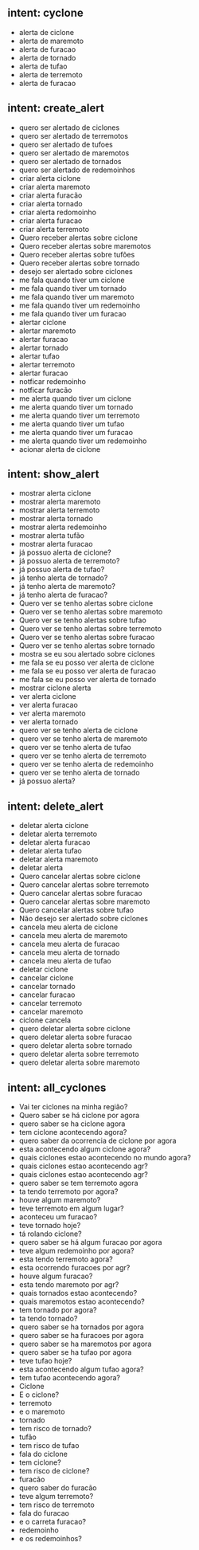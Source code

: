## intent: cyclone
- alerta de ciclone
- alerta de maremoto
- alerta de furacao
- alerta de tornado
- alerta de tufao
- alerta de terremoto
- alerta de furacao

## intent: create_alert
- quero ser alertado de ciclones
- quero ser alertado de terremotos
- quero ser alertado de tufoes
- quero ser alertado de maremotos
- quero ser alertado de tornados
- quero ser alertado de redemoinhos
- criar alerta ciclone
- criar alerta maremoto
- criar alerta furacão
- criar alerta tornado
- criar alerta redomoinho
- criar alerta furacao
- criar alerta terremoto
- Quero receber alertas sobre ciclone
- Quero receber alertas sobre maremotos
- Quero receber alertas sobre tufões
- Quero receber alertas sobre tornado
- desejo ser alertado sobre ciclones
- me fala quando tiver um ciclone
- me fala quando tiver um tornado
- me fala quando tiver um maremoto
- me fala quando tiver um redemoinho
- me fala quando tiver um furacao
- alertar ciclone
- alertar maremoto
- alertar furacao
- alertar tornado
- alertar tufao
- alertar terremoto
- alertar furacao
- notficar redemoinho
- notficar furacão
- me alerta quando tiver um ciclone
- me alerta quando tiver um tornado
- me alerta quando tiver um terremoto
- me alerta quando tiver um tufao
- me alerta quando tiver um furacao
- me alerta quando tiver um redemoinho
- acionar alerta de ciclone

## intent: show_alert
- mostrar alerta ciclone
- mostrar alerta maremoto
- mostrar alerta terremoto
- mostrar alerta tornado
- mostrar alerta redemoinho
- mostrar alerta tufão
- mostrar alerta furacao
- já possuo alerta de ciclone?
- já possuo alerta de terremoto?
- já possuo alerta de tufao?
- já tenho alerta de tornado?
- já tenho alerta de maremoto?
- já tenho alerta de furacao?
- Quero ver se tenho alertas sobre ciclone
- Quero ver se tenho alertas sobre maremoto
- Quero ver se tenho alertas sobre tufao
- Quero ver se tenho alertas sobre terremoto
- Quero ver se tenho alertas sobre furacao
- Quero ver se tenho alertas sobre tornado
- mostra se eu sou alertado sobre ciclones
- me fala se eu posso ver alerta de ciclone
- me fala se eu posso ver alerta de furacao
- me fala se eu posso ver alerta de tornado
- mostrar ciclone alerta
- ver alerta ciclone
- ver alerta furacao
- ver alerta maremoto
- ver alerta tornado
- quero ver se tenho alerta de ciclone
- quero ver se tenho alerta de maremoto
- quero ver se tenho alerta de tufao
- quero ver se tenho alerta de terremoto
- quero ver se tenho alerta de redemoinho
- quero ver se tenho alerta de tornado
- já possuo alerta?

## intent: delete_alert
- deletar alerta ciclone
- deletar alerta terremoto
- deletar alerta furacao
- deletar alerta tufao
- deletar alerta maremoto
- deletar alerta
- Quero cancelar alertas sobre ciclone
- Quero cancelar alertas sobre terremoto
- Quero cancelar alertas sobre furacao
- Quero cancelar alertas sobre maremoto
- Quero cancelar alertas sobre tufao
- Não desejo ser alertado sobre ciclones
- cancela meu alerta de ciclone
- cancela meu alerta de maremoto
- cancela meu alerta de furacao
- cancela meu alerta de tornado
- cancela meu alerta de tufao
- deletar ciclone
- cancelar ciclone
- cancelar tornado
- cancelar furacao
- cancelar terremoto
- cancelar maremoto
- ciclone cancela
- quero deletar alerta sobre ciclone
- quero deletar alerta sobre furacao
- quero deletar alerta sobre tornado
- quero deletar alerta sobre terremoto
- quero deletar alerta sobre maremoto

## intent: all_cyclones
- Vai ter ciclones na minha região?
- Quero saber se há ciclone por agora
- quero saber se ha ciclone agora
- tem ciclone acontecendo agora?
- quero saber da ocorrencia de ciclone por agora
- esta acontecendo algum ciclone agora?
- quais ciclones estao acontecendo no mundo agora?
- quais ciclones estao acontecendo agr?
- quais ciclones estao acontecendo agr?
- quero saber se tem terremoto agora
- ta tendo terremoto por agora?
- houve algum maremoto?
- teve terremoto em algum lugar?
- aconteceu um furacao?
- teve tornado hoje?
- tá rolando ciclone?
- quero saber se há algum furacao por agora
- teve algum redemoinho por agora?
- esta tendo terremoto agora?
- esta ocorrendo furacoes por agr?
- houve algum furacao?
- esta tendo maremoto por agr?
- quais tornados estao acontecendo?
- quais maremotos estao acontecendo?
- tem tornado por agora?
- ta tendo tornado?
- quero saber se ha tornados por agora
- quero saber se ha furacoes por agora
- quero saber se ha maremotos por agora
- quero saber se ha tufao por agora
- teve tufao hoje?
- esta acontecendo algum tufao agora?
- tem tufao acontecendo agora?
- Ciclone
- E o ciclone?
- terremoto
- e o maremoto
- tornado
- tem risco de tornado?
- tufão
- tem risco de tufao
- fala do ciclone
- tem ciclone?
- tem risco de ciclone?
- furacão
- quero saber do furacão
- teve algum terremoto?
- tem risco de terremoto
- fala do furacao
- e o carreta furacao?
- redemoinho
- e os redemoinhos?